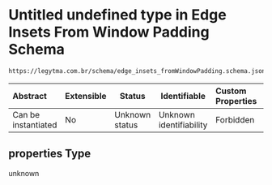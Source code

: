# Untitled undefined type in Edge Insets From Window Padding Schema

```txt
https://legytma.com.br/schema/edge_insets_fromWindowPadding.schema.json#/properties
```




| Abstract            | Extensible | Status         | Identifiable            | Custom Properties | Additional Properties | Access Restrictions | Defined In                                                                                                                |
| :------------------ | ---------- | -------------- | ----------------------- | :---------------- | --------------------- | ------------------- | ------------------------------------------------------------------------------------------------------------------------- |
| Can be instantiated | No         | Unknown status | Unknown identifiability | Forbidden         | Allowed               | none                | [edge_insets_fromWindowPadding.schema.json\*](../schema/edge_insets_fromWindowPadding.schema.json "open original schema") |

## properties Type

unknown
